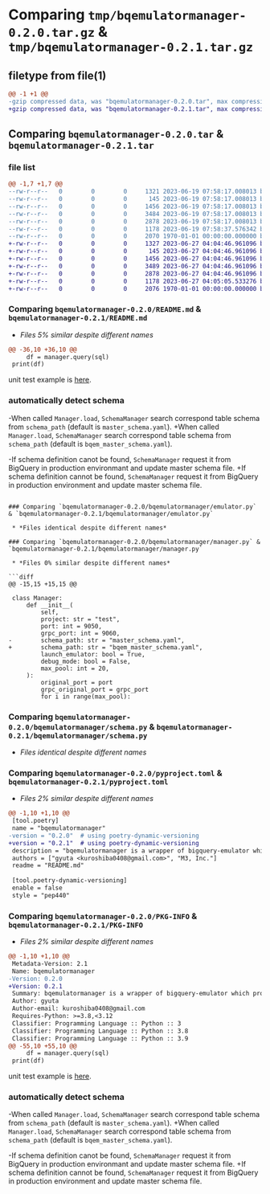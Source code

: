 # Comparing `tmp/bqemulatormanager-0.2.0.tar.gz` & `tmp/bqemulatormanager-0.2.1.tar.gz`

## filetype from file(1)

```diff
@@ -1 +1 @@
-gzip compressed data, was "bqemulatormanager-0.2.0.tar", max compression
+gzip compressed data, was "bqemulatormanager-0.2.1.tar", max compression
```

## Comparing `bqemulatormanager-0.2.0.tar` & `bqemulatormanager-0.2.1.tar`

### file list

```diff
@@ -1,7 +1,7 @@
--rw-r--r--   0        0        0     1321 2023-06-19 07:58:17.008013 bqemulatormanager-0.2.0/README.md
--rw-r--r--   0        0        0      145 2023-06-19 07:58:17.008013 bqemulatormanager-0.2.0/bqemulatormanager/__init__.py
--rw-r--r--   0        0        0     1456 2023-06-19 07:58:17.008013 bqemulatormanager-0.2.0/bqemulatormanager/emulator.py
--rw-r--r--   0        0        0     3484 2023-06-19 07:58:17.008013 bqemulatormanager-0.2.0/bqemulatormanager/manager.py
--rw-r--r--   0        0        0     2878 2023-06-19 07:58:17.008013 bqemulatormanager-0.2.0/bqemulatormanager/schema.py
--rw-r--r--   0        0        0     1178 2023-06-19 07:58:37.576342 bqemulatormanager-0.2.0/pyproject.toml
--rw-r--r--   0        0        0     2070 1970-01-01 00:00:00.000000 bqemulatormanager-0.2.0/PKG-INFO
+-rw-r--r--   0        0        0     1327 2023-06-27 04:04:46.961096 bqemulatormanager-0.2.1/README.md
+-rw-r--r--   0        0        0      145 2023-06-27 04:04:46.961096 bqemulatormanager-0.2.1/bqemulatormanager/__init__.py
+-rw-r--r--   0        0        0     1456 2023-06-27 04:04:46.961096 bqemulatormanager-0.2.1/bqemulatormanager/emulator.py
+-rw-r--r--   0        0        0     3489 2023-06-27 04:04:46.961096 bqemulatormanager-0.2.1/bqemulatormanager/manager.py
+-rw-r--r--   0        0        0     2878 2023-06-27 04:04:46.961096 bqemulatormanager-0.2.1/bqemulatormanager/schema.py
+-rw-r--r--   0        0        0     1178 2023-06-27 04:05:05.533276 bqemulatormanager-0.2.1/pyproject.toml
+-rw-r--r--   0        0        0     2076 1970-01-01 00:00:00.000000 bqemulatormanager-0.2.1/PKG-INFO
```

### Comparing `bqemulatormanager-0.2.0/README.md` & `bqemulatormanager-0.2.1/README.md`

 * *Files 5% similar despite different names*

```diff
@@ -36,10 +36,10 @@
     df = manager.query(sql)
 print(df)
 ```
 
 unit test example is [here](https://github.com/gyuta/bqemulatormanager/blob/main/examples/testing.py).
 
 ### automatically detect schema
-When called `Manager.load`, `SchemaManager` search correspond table schema from `schema_path` (default is `master_schema.yaml`).
+When called `Manager.load`, `SchemaManager` search correspond table schema from `schema_path` (default is `bqem_master_schema.yaml`).
 
-If schema definition canot be found, `SchemaManager` request it from BigQuery in production environmant and update master schema file.
+If schema definition cannot be found, `SchemaManager` request it from BigQuery in production environment and update master schema file.
```

### Comparing `bqemulatormanager-0.2.0/bqemulatormanager/emulator.py` & `bqemulatormanager-0.2.1/bqemulatormanager/emulator.py`

 * *Files identical despite different names*

### Comparing `bqemulatormanager-0.2.0/bqemulatormanager/manager.py` & `bqemulatormanager-0.2.1/bqemulatormanager/manager.py`

 * *Files 0% similar despite different names*

```diff
@@ -15,15 +15,15 @@
 
 class Manager:
     def __init__(
         self,
         project: str = "test",
         port: int = 9050,
         grpc_port: int = 9060,
-        schema_path: str = "master_schema.yaml",
+        schema_path: str = "bqem_master_schema.yaml",
         launch_emulator: bool = True,
         debug_mode: bool = False,
         max_pool: int = 20,
     ):
         original_port = port
         grpc_original_port = grpc_port
         for i in range(max_pool):
```

### Comparing `bqemulatormanager-0.2.0/bqemulatormanager/schema.py` & `bqemulatormanager-0.2.1/bqemulatormanager/schema.py`

 * *Files identical despite different names*

### Comparing `bqemulatormanager-0.2.0/pyproject.toml` & `bqemulatormanager-0.2.1/pyproject.toml`

 * *Files 2% similar despite different names*

```diff
@@ -1,10 +1,10 @@
 [tool.poetry]
 name = "bqemulatormanager"
-version = "0.2.0"  # using poetry-dynamic-versioning
+version = "0.2.1"  # using poetry-dynamic-versioning
 description = "bqemulatormanager is a wrapper of bigquery-emulator which provides us BigQuery mock working in local machine."
 authors = ["gyuta <kuroshiba0408@gmail.com>", "M3, Inc."]
 readme = "README.md"
 
 [tool.poetry-dynamic-versioning]
 enable = false
 style = "pep440"
```

### Comparing `bqemulatormanager-0.2.0/PKG-INFO` & `bqemulatormanager-0.2.1/PKG-INFO`

 * *Files 2% similar despite different names*

```diff
@@ -1,10 +1,10 @@
 Metadata-Version: 2.1
 Name: bqemulatormanager
-Version: 0.2.0
+Version: 0.2.1
 Summary: bqemulatormanager is a wrapper of bigquery-emulator which provides us BigQuery mock working in local machine.
 Author: gyuta
 Author-email: kuroshiba0408@gmail.com
 Requires-Python: >=3.8,<3.12
 Classifier: Programming Language :: Python :: 3
 Classifier: Programming Language :: Python :: 3.8
 Classifier: Programming Language :: Python :: 3.9
@@ -55,10 +55,10 @@
     df = manager.query(sql)
 print(df)
 ```
 
 unit test example is [here](https://github.com/gyuta/bqemulatormanager/blob/main/examples/testing.py).
 
 ### automatically detect schema
-When called `Manager.load`, `SchemaManager` search correspond table schema from `schema_path` (default is `master_schema.yaml`).
+When called `Manager.load`, `SchemaManager` search correspond table schema from `schema_path` (default is `bqem_master_schema.yaml`).
 
-If schema definition canot be found, `SchemaManager` request it from BigQuery in production environmant and update master schema file.
+If schema definition cannot be found, `SchemaManager` request it from BigQuery in production environment and update master schema file.
```

